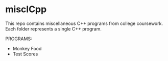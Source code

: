 # misclCpp
This repo contains miscellaneous C++ programs from college coursework. Each folder represents a single C++ program.

PROGRAMS: 
- Monkey Food
- Test Scores

